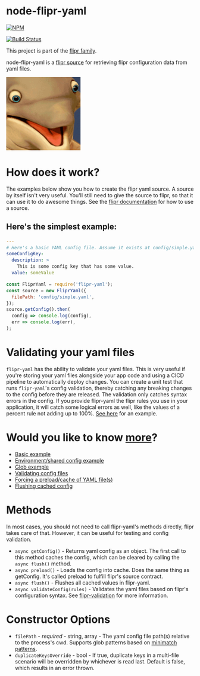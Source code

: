 # node-flipr-yaml

[![NPM](https://nodei.co/npm/flipr-yaml.png?downloads=true&downloadRank=true&stars=true)](https://nodei.co/npm/flipr-yaml/)

[![Build Status](https://travis-ci.org/godaddy/node-flipr-yaml.svg)](https://travis-ci.org/godaddy/node-flipr-yaml)

This project is part of the [flipr family](https://github.com/godaddy/node-flipr).

node-flipr-yaml is a [flipr source](https://github.com/godaddy/node-flipr#what-is-a-flipr-source) for retrieving flipr configuration data from yaml files.

![node-flipr](/flipr.png?raw=true "node-flipr")

# How does it work?
The examples below show you how to create the flipr yaml source.  A source by itself isn't very useful.  You'll still need to give the source to flipr, so that it can use it to do awesome things.  See the [flipr documentation](https://github.com/godaddy/node-flipr) for how to use a source.

## Here's the simplest example:
```yaml
---
# Here's a basic YAML config file. Assume it exists at config/simple.yaml
someConfigKey:
  description: >
    This is some config key that has some value.
  value: someValue
```

```javascript
const FliprYaml = require('flipr-yaml');
const source = new FliprYaml({
  filePath: 'config/simple.yaml',
});
source.getConfig().then(
  config => console.log(config),
  err => console.log(err),
);
```

# Validating your yaml files
`flipr-yaml` has the ability to validate your yaml files.  This is very useful if you're storing your yaml files alongside your app code and using a CICD pipeline to automatically deploy changes. You can create a unit test that runs `flipr-yaml`'s config validation, thereby catching any breaking changes to the config before they are released. The validation only catches syntax errors in the config. If you provide flipr-yaml the flipr rules you use in your application, it will catch some logical errors as well, like the values of a percent rule not adding up to 100%. [See here](sample/validate-config.js) for an example.

# Would you like to know [more](http://i.imgur.com/IOvYPfT.jpg)?
* [Basic example](sample/basic.js)
* [Environment/shared config example](sample/multiple.js)
* [Glob example](sample/glob.js)
* [Validating config files](sample/validate-config.js)
* [Forcing a preload/cache of YAML file(s)](sample/preload.js)
* [Flushing cached config](sample/flush-cache.js)

# Methods

In most cases, you should not need to call flipr-yaml's methods directly, flipr takes care of that.  However, it can be useful for testing and config validation.

* `async getConfig()` - Returns yaml config as an object. The first call to this method caches the config, which can be cleared by calling the `async flush()` method.
* `async preload()` - Loads the config into cache. Does the same thing as getConfig. It's called preload to fulfill flipr's source contract.
* `async flush()` - Flushes all cached values in flipr-yaml.
* `async validateConfig(rules)` - Validates the yaml files based on flipr's configuration syntax.  See [flipr-validation](https://github.com/godaddy/node-flipr-validation) for more information.

# Constructor Options

* `filePath` - _required_ - string, array - The yaml config file path(s) relative to the process's cwd. Supports glob patterns based on [minimatch patterns](https://github.com/isaacs/minimatch#usage).
* `duplicateKeysOverride` - bool - If true, duplicate keys in a multi-file scenario will be overridden by whichever is read last. Default is false, which results in an error thrown.
